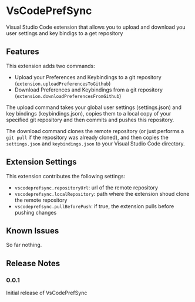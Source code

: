 # VsCodePrefSync

Visual Studio Code extension that allows you to upload and download you user settings and key bindigs to a get repository


## Features

This extension adds two commands:
- Upload your Preferences and Keybindings to a git repository (`extension.uploadPreferencesToGithub`)
- Download Preferences and Keybindings from a git repository (`extension.downloadPreferencesFromGithub`)

The upload command takes your global user settings (settings.json) and key bindings (keybindings.json), copies them to a local copy of your specified git repository and then commits and pushes this repository.

The download command clones the remote repository (or just performs a `git pull` if the repository was already cloned), and then copies the `settings.json` and `keybindings.json` to your Visual Studio Code directory.

## Extension Settings


This extension contributes the following settings:

* `vscodeprefsync.repositoryUrl`: url of the remote repository
* `vscodeprefsync.localRepository`: path where the extension shoud clone the remote repository
* `vscodeprefsync.pullBeforePush`: if true, the extension pulls before pushing changes

## Known Issues

So far nothing.

## Release Notes


### 0.0.1

Initial release of VsCodePrefSync
